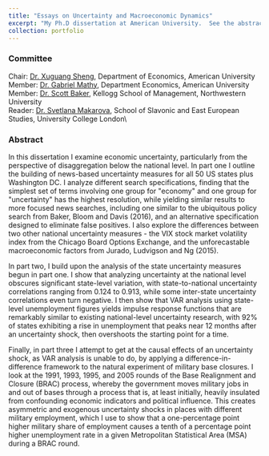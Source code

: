 ```yaml
---
title: "Essays on Uncertainty and Macroeconomic Dynamics"
excerpt: "My Ph.D dissertation at American University.  See the abstract within."
collection: portfolio
---
```


### Committee

Chair: [Dr. Xuguang Sheng](https://www.american.edu/cas/faculty/sheng.cfm), Department of Economics, American University\
Member: [Dr. Gabriel Mathy](https://www.american.edu/cas/faculty/mathy.cfm), Department Economics, American University\
Member: [Dr. Scott Baker](https://www.kellogg.northwestern.edu/faculty/directory/baker_scott_r.aspx), Kellogg School of Management, Northwestern University\
Reader: [Dr. Svetlana Makarova](https://www.ucl.ac.uk/ssees/people/svetlana-makarova), School of Slavonic and East European Studies, University College London\


### Abstract

In this dissertation I examine economic uncertainty, particularly from the perspective of disaggregation below the national level.  In part one I outline the building of news-based uncertainty measures for all 50 US states plus Washington DC.  I analyze different search specifications, finding that the simplest set of terms involving one group for "economy" and one group for "uncertainty" has the highest resolution, while yielding similar results to more focused news searches, including one similar to the ubiquitous policy search from Baker, Bloom and Davis (2016), and an alternative specification designed to eliminate false positives.  I also explore the differences between two other national uncertainty measures - the VIX stock market volatility index from the Chicago Board Options Exchange, and the unforecastable macroeconomic factors from Jurado, Ludvigson and Ng (2015).

In part two, I build upon the analysis of the state uncertainty measures begun in part one.  I show that analyzing uncertainty at the national level obscures significant state-level variation, with state-to-national uncertainty correlations ranging from 0.124 to 0.913, while some inter-state uncertainty correlations even turn negative.  I then show that VAR analysis using state-level unemployment figures yields impulse response functions that are remarkably similar to existing national-level uncertainty research, with 92% of states exhibiting a rise in unemployment that peaks near 12 months after an uncertainty shock, then overshoots the starting point for a time.

Finally, in part three I attempt to get at the causal effects of an uncertainty shock, as VAR analysis is unable to do, by applying a difference-in-difference framework to the natural experiment of military base closures.  I look at the 1991, 1993, 1995, and 2005 rounds of the Base Realignment and Closure (BRAC) process, whereby the government moves military jobs in and out of bases through a process that is, at least initially, heavily insulated from confounding economic indicators and political influence.  This creates asymmetric and exogenous uncertainty shocks in places with different military employment, which I use to show that a one-percentage point higher military share of employment causes a tenth of a percentage point higher unemployment rate in a given Metropolitan Statistical Area (MSA) during a BRAC round.
